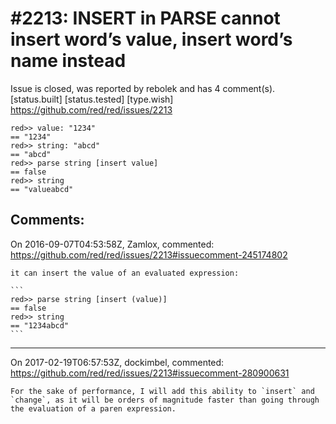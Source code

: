 
#2213: INSERT in PARSE cannot insert word’s value, insert word’s name instead
================================================================================
Issue is closed, was reported by rebolek and has 4 comment(s).
[status.built] [status.tested] [type.wish]
<https://github.com/red/red/issues/2213>

```
red>> value: "1234"
== "1234"
red>> string: "abcd"
== "abcd"
red>> parse string [insert value]
== false
red>> string
== "valueabcd"
```



Comments:
--------------------------------------------------------------------------------

On 2016-09-07T04:53:58Z, Zamlox, commented:
<https://github.com/red/red/issues/2213#issuecomment-245174802>

    it can insert the value of an evaluated expression:
    
    ```
    red>> parse string [insert (value)]
    == false
    red>> string
    == "1234abcd"
    ```

--------------------------------------------------------------------------------

On 2017-02-19T06:57:53Z, dockimbel, commented:
<https://github.com/red/red/issues/2213#issuecomment-280900631>

    For the sake of performance, I will add this ability to `insert` and `change`, as it will be orders of magnitude faster than going through the evaluation of a paren expression.

